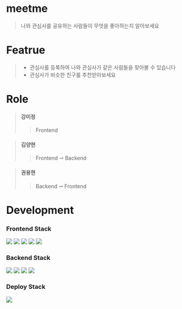 # meetme
> 나와 관심사를 공유하는 사람들이 무엇을 좋아하는지 알아보세요

# Featrue
>* 관심사를 등록하여 나와 관심사가 같은 사람들을 찾아볼 수 있습니다
>* 관심사가 비슷한 친구를 추천받아보세요

# Role
>  #### 강미정
>> Frontend

> #### 김양현
>> Frontend ⇀ Backend

> #### 권용현
>> Backend ⇀ Frontend

# Development
### Frontend Stack
<img src="https://img.shields.io/badge/html-E34F26?style=for-the-badge&logo=html5&logoColor=white">
<img src="https://img.shields.io/badge/css-1572B6?style=for-the-badge&logo=css3&logoColor=white">
<img src="https://img.shields.io/badge/javascript-F7DF1E?style=for-the-badge&logo=javascript&logoColor=black">
<img src="https://img.shields.io/badge/react-61DAFB?style=for-the-badge&logo=react&logoColor=black">
<img src="https://img.shields.io/badge/redux-4169E1?style=for-the-badge&logo=redux&logoColor=white">

### Backend Stack
<img src="https://img.shields.io/badge/node.js-228B22?style=for-the-badge&logo=node.js&logoColor=white">
<img src="https://img.shields.io/badge/express-006400?style=for-the-badge&logo=express&logoColor=white">
<img src="https://img.shields.io/badge/json%20web%20token-8A2BE2?style=for-the-badge&logo=json%20web%20tokens&logoColor=white">
<img src="https://img.shields.io/badge/mysql-97E4FA?style=for-the-badge&logo=mysql&logoColor=black">

### Deploy Stack
<img src="https://img.shields.io/badge/amazon%20AWS-232F3E?style=for-the-badge&logo=amazon%20AWS&logoColor=white">